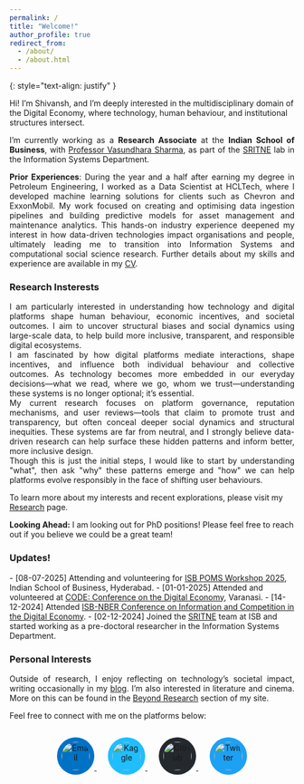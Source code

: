 ```yaml
---
permalink: /
title: "Welcome!"
author_profile: true
redirect_from: 
  - /about/
  - /about.html
---
```

<div hidden="hidden">
<script type="text/javascript" id="clustrmaps" src="//clustrmaps.com/map_v2.js?d=P0DmcjPhTVQDSVsO6eLpfLlblpD7aYEdFi8dEehI1TI&cl=ffffff&w=a"></script>
</div>

{: style="text-align: justify" }

Hi! I’m Shivansh, and I’m deeply interested in the multidisciplinary domain of the Digital Economy, where technology, human behaviour, and institutional structures intersect.

<p style="text-align: justify;"> I’m currently working as a <b>Research Associate</b> at the <b>Indian School of Business</b>, with <a href="https://www.isb.edu/faculty-and-research/faculty-directory/vasundhara-sharma">Professor Vasundhara Sharma</a>, as part of the <a href="https://www.isb.edu/faculty-and-research/srini-raju-centre-for-it-and-the-networked-economy">SRITNE</a> lab in the Information Systems Department.</p>

<p style="text-align: justify;"> <b>Prior Experiences</b>: During the year and a half after earning my degree in Petroleum Engineering, I worked as a Data Scientist at HCLTech, where I developed machine learning solutions for clients such as Chevron and ExxonMobil. My work focused on creating and optimising data ingestion pipelines and building predictive models for asset management and maintenance analytics. This hands-on industry experience deepened my interest in how data-driven technologies impact organisations and people, ultimately leading me to transition into Information Systems and computational social science research. Further details about my skills and experience are available in my <a href="https://gshivansh2001.github.io/cv/">CV</a>.</p>

<h3 >Research Insterests</h3>
<p style="text-align: justify;"> I am particularly interested in understanding how technology and digital platforms shape human behaviour, economic incentives, and societal outcomes. I aim to uncover structural biases and social dynamics using large-scale data, to help build more inclusive, transparent, and responsible digital ecosystems.<br> I am fascinated by how digital platforms mediate interactions, shape incentives, and influence both individual behaviour and collective outcomes. As technology becomes more embedded in our everyday decisions—what we read, where we go, whom we trust—understanding these systems is no longer optional; it’s essential. <br> My current research focuses on platform governance, reputation mechanisms, and user reviews—tools that claim to promote trust and transparency, but often conceal deeper social dynamics and structural inequities. These systems are far from neutral, and I strongly believe data-driven research can help surface these hidden patterns and inform better, more inclusive design.<br>Though this is just the initial steps, I would like to start by understanding "what", then ask "why" these patterns emerge and "how" we can help platforms evolve responsibly in the face of shifting user behaviours.</p>
  
To learn more about my interests and recent explorations, please visit my [Research](https://gshivansh2001.github.io/publications/) page. 

<!--
<h3 >Research Interests</h3>
<p style="text-align: justify;"> I am particularly interested in understanding how technology and digital platforms shape human behaviour, economic incentives, and societal outcomes. I aim to uncover structural biases and social dynamics using large-scale data, to help build more inclusive, transparent, and responsible digital ecosystems..</p>
  
To learn more about my interests and recent explorations, please visit my [Research](https://gshivansh2001.github.io/publications/) page. 
-->

<p><b>Looking Ahead:</b> I am looking out for PhD positions! Please feel free to reach out if you believe we could be a great team!</p>

<h3 id="update">Updates!</h3>
- [08-07-2025] Attending and volunteering for <a href="https://www.isb.edu/events/isb-poms-workshop-2025" target = "_blank" >ISB POMS Workshop 2025</a>, Indian School of Business, Hyderabad.
- [01-01-2025] Attended and volunteered at <a href="https://connect.informs.org/iss/blogs/ramnath-chellappa/2024/09/16/code2024-25" target = "_blank">CODE: Conference on the Digital Economy</a>, Varanasi.
- [14-12-2024] Attended <a href="https://www.nber.org/conferences/information-and-competition-digital-economy-fall-2024" target = "_blank">ISB-NBER Conference on Information and Competition in the Digital Economy</a>.
- [02-12-2024] Joined the <a href="https://www.isb.edu/faculty-and-research/srini-raju-centre-for-it-and-the-networked-economy" target = "_blank">SRITNE</a> team at ISB and started working as a pre-doctoral researcher in the Information Systems Department.

<h3>Personal Interests</h3>

<p style="text-align: justify;">
Outside of research, I enjoy reflecting on technology’s societal impact, writing occasionally in my <a href="https://gshivansh2001.github.io/year-archive/">blog</a>. I’m also interested in literature and cinema. More on this can be found in the <a href="https://gshivansh2001.github.io/teaching/">Beyond Research</a> section of my site.
</p>


Feel free to connect with me on the platforms below:

<div style="text-align: center; margin-top: 30px;">

  <a href="mailto:shivansh_gupta@isb.edu" target="_blank" style="margin: 10px;">
    <img src="https://img.icons8.com/ios-filled/50/000000/new-post.png" 
         alt="Email" 
         style="width: 50px; height: 50px; border-radius: 50%; padding: 8px; background-color: #0072c6;">
  </a>

  <a href="https://www.kaggle.com/shivanshgupta67" target="_blank" style="margin: 10px;">
    <img src="https://cdn.jsdelivr.net/gh/simple-icons/simple-icons/icons/kaggle.svg" 
         alt="Kaggle" 
         style="width: 50px; height: 50px; border-radius: 50%; padding: 8px; background-color: #20beff;">
  </a>

  <a href="https://github.com/gshivansh2001" target="_blank" style="margin: 10px;">
    <img src="https://img.icons8.com/ios-filled/50/ffffff/github.png" 
         alt="GitHub" 
         style="width: 50px; height: 50px; border-radius: 50%; padding: 8px; background-color: #24292e;">
  </a>

  <a href="https://twitter.com/Shivans69616284" target="_blank" style="margin: 10px;">
    <img src="https://cdn.jsdelivr.net/gh/simple-icons/simple-icons/icons/x.svg" 
         alt="Twitter" 
         style="width: 50px; height: 50px; border-radius: 50%; padding: 8px; background-color: #1da1f2;">
  </a>

</div>
